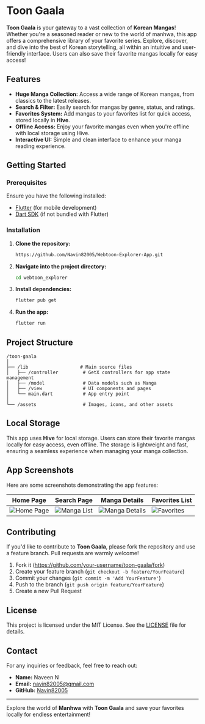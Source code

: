 # Toon Gaala

**Toon Gaala** is your gateway to a vast collection of **Korean Mangas**! Whether you're a seasoned reader or new to the world of manhwa, this app offers a comprehensive library of your favorite series. Explore, discover, and dive into the best of Korean storytelling, all within an intuitive and user-friendly interface. Users can also save their favorite mangas locally for easy access!

## Features

- **Huge Manga Collection:** Access a wide range of Korean mangas, from classics to the latest releases.
- **Search & Filter:** Easily search for mangas by genre, status, and ratings.
- **Favorites System:** Add mangas to your favorites list for quick access, stored locally in **Hive**.
- **Offline Access:** Enjoy your favorite mangas even when you're offline with local storage using Hive.
- **Interactive UI:** Simple and clean interface to enhance your manga reading experience.

## Getting Started

### Prerequisites

Ensure you have the following installed:
- [Flutter](https://flutter.dev/docs/get-started/install) (for mobile development)
- [Dart SDK](https://dart.dev/get-dart) (if not bundled with Flutter)

### Installation

1. **Clone the repository:**

   ```bash
   https://github.com/Navin82005/Webtoon-Explorer-App.git

2. **Navigate into the project directory:**

   ```bash
   cd webtoon_explorer

3. **Install dependencies:**

   ```bash
   flutter pub get

4. **Run the app:**

   ```bash
   flutter run

## Project Structure

```
/toon-gaala
│
├── /lib                   # Main source files
│   ├── /controller         # GetX controllers for app state management
│   ├── /model              # Data models such as Manga
│   ├── /view               # UI components and pages
│   └── main.dart           # App entry point
│
└── /assets                 # Images, icons, and other assets
```

## Local Storage

This app uses **Hive** for local storage. Users can store their favorite mangas locally for easy access, even offline. The storage is lightweight and fast, ensuring a seamless experience when managing your manga collection.

## App Screenshots

Here are some screenshots demonstrating the app features:

| Home Page                     | Search Page                     | Manga Details                | Favorites List               |
| ------------------------------ | ------------------------------ | ---------------------------- | ---------------------------- |
| ![Home Page](out/screen/home.jpg) | ![Manga List](out/screen/search.jpg) | ![Manga Details](out/screen/detail.jpg) | ![Favorites](out/screen/favorite.jpg) |



## Contributing

If you'd like to contribute to **Toon Gaala**, please fork the repository and use a feature branch. Pull requests are warmly welcome!

1. Fork it (https://github.com/your-username/toon-gaala/fork)
2. Create your feature branch (`git checkout -b feature/YourFeature`)
3. Commit your changes (`git commit -m 'Add YourFeature'`)
4. Push to the branch (`git push origin feature/YourFeature`)
5. Create a new Pull Request

## License

This project is licensed under the MIT License. See the [LICENSE](LICENSE) file for details.

## Contact

For any inquiries or feedback, feel free to reach out:

- **Name:** Naveen N
- **Email:** navin82005@gmail.com
- **GitHub:** [Navin82005](https://github.com/Navin82005/)

---

Explore the world of **Manhwa** with **Toon Gaala** and save your favorites locally for endless entertainment!

